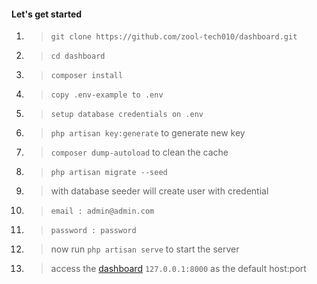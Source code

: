 #### Let's get started
1. > `git clone https://github.com/zool-tech010/dashboard.git`
2. > `cd dashboard`
3. > `composer install`
4. > `copy .env-example to .env`
5. > `setup database credentials on .env`
6. > `php artisan key:generate` to generate new key
7. > `composer dump-autoload` to clean the cache
8. > `php artisan migrate --seed`
9. > with database seeder will create user with credential
10. > `email : admin@admin.com`
11. > `password : password`
12. > now run `php artisan serve` to start the server
13. > access the [dashboard](http://127.0.0.1:8000) `127.0.0.1:8000` as the default host:port
